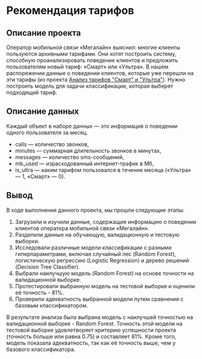 # Рекомендация тарифов

## Описание проекта
Оператор мобильной связи «Мегалайн» выяснил: многие клиенты пользуются архивными тарифами. Они хотят построить систему, способную проанализировать поведение клиентов и предложить пользователям новый тариф: «Смарт» или «Ультра».
В нашем распоряжении данные о поведении клиентов, которые уже перешли на эти тарифы (из проекта [Анализ тарифов "Смарт" и "Ультра"](https://github.com/alinakitieva/telecom-tariffs-analysis)). Нужно построить модель для задачи классификации, которая выберет подходящий тариф.

## Описание данных

Каждый объект в наборе данных — это информация о поведении одного пользователя за месяц.
- сalls — количество звонков,
- minutes — суммарная длительность звонков в минутах,
- messages — количество sms-сообщений,
- mb_used — израсходованный интернет-трафик в Мб,
- is_ultra — каким тарифом пользовался в течение месяца («Ультра» — 1, «Смарт» — 0).

## Вывод
В ходе выполнения данного проекта, мы прошли следующие этапы:

1. Загрузили и изучили данные, содержащие информацию о поведении клиентов оператора мобильной связи «Мегалайн».
2. Разделили данные на обучающую, валидационную и тестовую выборки.
3. Исследовали различные модели классификации с разными гиперпараметрами, включая случайный лес (Random Forest), логистическую регрессию (Logistic Regression) и дерево решений (Decision Tree Classifier).
4. Выбрали наилучшую модель (Random Forest) на основе точности на валидационной выборке.
5. Протестировали выбранную модель на тестовой выборке и оценили её точность - 81%.
6. Проверили адекватность выбранной модели путем сравнения с базовым классификатором.

В результате анализа была выбрана модель с наилучшей точностью на валидационной выборке - Random Forest. Точность этой модели на тестовой выборке удовлетворяет критерию успешности проекта (точность больше или равна 0.75) и составляет 81%. Кроме того, модель показала адекватность, так как её точность выше, чем у базового классификатора.
